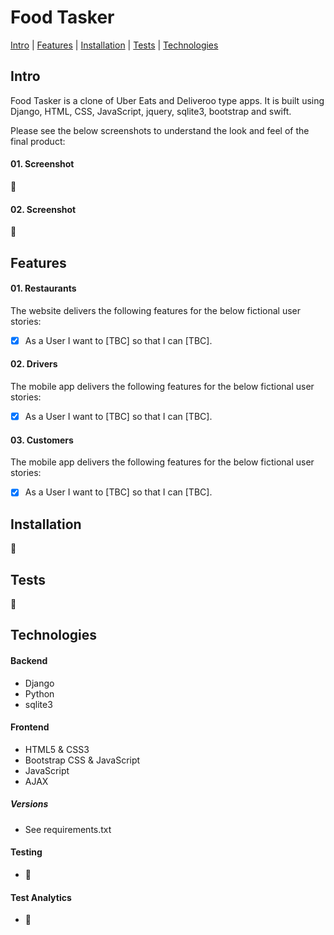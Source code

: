 # Food Tasker

[Intro](#intro) | [Features](#features) | [Installation](#installation) | [Tests](#tests) | [Technologies](#technologies)

## <a name="intro">Intro

Food Tasker is a clone of Uber Eats and Deliveroo type apps. It is built using Django, HTML, CSS, JavaScript, jquery, sqlite3, bootstrap and swift.

Please see the below screenshots to understand the look and feel of the final product:

#### 01. Screenshot

:construction:

#### 02. Screenshot

:construction:

## <a name="features">Features

#### 01. Restaurants

The website delivers the following features for the below fictional user stories:

- [X] As a User I want to [TBC] so that I can [TBC].

#### 02. Drivers

The mobile app delivers the following features for the below fictional user stories:

- [X] As a User I want to [TBC] so that I can [TBC].

#### 03. Customers

The mobile app delivers the following features for the below fictional user stories:

- [X] As a User I want to [TBC] so that I can [TBC].

## <a name="installation">Installation

:construction:

## <a name="tests">Tests

:construction:

## <a name="technologies">Technologies

#### Backend
- Django
- Python
- sqlite3

#### Frontend
- HTML5 & CSS3
- Bootstrap CSS & JavaScript
- JavaScript
- AJAX

##### Versions
- See requirements.txt

#### Testing
- :construction:

#### Test Analytics
- :construction:
